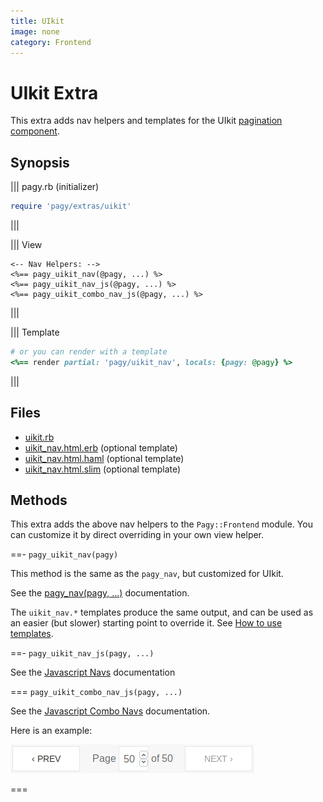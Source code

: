 ```yaml
---
title: UIkit
image: none
category: Frontend
---
```

# UIkit Extra

This extra adds nav helpers and templates for the UIkit [pagination component](https://getuikit.com/docs/pagination).

## Synopsis


||| pagy.rb (initializer)
```ruby
require 'pagy/extras/uikit'
```
|||

||| View
```erb
<-- Nav Helpers: -->
<%== pagy_uikit_nav(@pagy, ...) %>
<%== pagy_uikit_nav_js(@pagy, ...) %>
<%== pagy_uikit_combo_nav_js(@pagy, ...) %>
```
|||

||| Template

```rb
# or you can render with a template
<%== render partial: 'pagy/uikit_nav', locals: {pagy: @pagy} %>
```
|||

## Files

- [uikit.rb](https://github.com/ddnexus/pagy/blob/master/lib/pagy/extras/uikit.rb)
- [uikit_nav.html.erb](https://github.com/ddnexus/pagy/blob/master/lib/templates/uikit.html.erb) (optional template)
- [uikit_nav.html.haml](https://github.com/ddnexus/pagy/blob/master/lib/templates/uikit_nav.html.haml) (optional template)
- [uikit_nav.html.slim](https://github.com/ddnexus/pagy/blob/master/lib/templates/uikit_nav.html.slim) (optional template)

## Methods

This extra adds the above nav helpers to the `Pagy::Frontend` module. You can customize it by direct overriding in your own view helper.

==- `pagy_uikit_nav(pagy)`

This method is the same as the `pagy_nav`, but customized for UIkit.

See the [pagy_nav(pagy, ...)](/docs/api/frontend.md#pagy-nav-pagy) documentation.

The `uikit_nav.*` templates produce the same output, and can be used as an easier (but slower) starting point to override it. See [How to use templates](/docs/how-to.md#use-templates).

==- `pagy_uikit_nav_js(pagy, ...)`

See the [Javascript Navs](/docs/api/javascript/navs.md) documentation

=== `pagy_uikit_combo_nav_js(pagy, ...)`

See the [Javascript Combo Navs](/docs/api/javascript/combo-navs.md) documentation.

Here is an example:

![uikit_combo_nav_js](/docs/assets/images/uikit_combo_nav_js-g.png)

===
